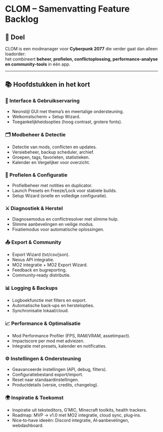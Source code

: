 # CLOM – Samenvatting Feature Backlog

## 🎯 Doel
CLOM is een modmanager voor **Cyberpunk 2077** die verder gaat dan alleen loadorder:  
het combineert **beheer, profielen, conflictoplossing, performance‑analyse en community‑tools** in één app.

---

## 📚 Hoofdstukken in het kort

### 🎨 Interface & Gebruikservaring
- Neonstijl GUI met thema’s en meertalige ondersteuning.
- Welkomstscherm + Setup Wizard.
- Toegankelijkheidsopties (hoog contrast, grotere fonts).

### 🗂️ Modbeheer & Detectie
- Detectie van mods, conflicten en updates.
- Versiebeheer, backup scheduler, archief.
- Groepen, tags, favorieten, statistieken.
- Kalender en Vergelijker voor overzicht.

### 👤 Profielen & Configuratie
- Profielbeheer met notities en duplicator.
- Launch Presets en Freeze/Lock voor stabiele builds.
- Setup Wizard (snelle en volledige configuratie).

### ⚔️ Diagnostiek & Herstel
- Diagnosemodus en conflictresolver met slimme hulp.
- Slimme aanbevelingen en veilige modus.
- Fixatiemodus voor automatische oplossingen.

### 📤 Export & Community
- Export Wizard (txt/csv/json).
- Nexus API integratie.
- MO2 integratie + MO2 Export Wizard.
- Feedback en bugreporting.
- Community‑ready distributie.

### 📊 Logging & Backups
- Logboekfunctie met filters en export.
- Automatische back‑ups en herstelopties.
- Synchronisatie lokaal/cloud.

### 📈 Performance & Optimalisatie
- Mod Performance Profiler (FPS, RAM/VRAM, assetimpact).
- Impactscore per mod met adviezen.
- Integratie met presets, kalender en notificaties.

### ⚙️ Instellingen & Ondersteuning
- Geavanceerde instellingen (API, debug, filters).
- Configuratiebestand export/import.
- Reset naar standaardinstellingen.
- Productdetails (versie, credits, changelog).

### 🌍 Inspiratie & Toekomst
- Inspiratie uit teksteditors, G’MIC, Minecraft toolkits, health trackers.
- Roadmap: MVP → v1.0 met MO2 integratie, cloud sync, plug‑ins.
- Nice‑to‑have ideeën: Discord integratie, AI‑aanbevelingen, webdashboard.